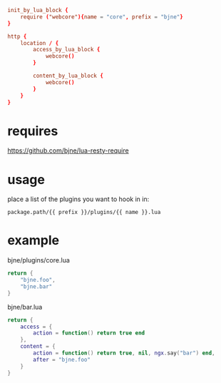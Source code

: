 ``` nginx.conf
init_by_lua_block {
	require ("webcore"){name = "core", prefix = "bjne"}
}

http {
	location / {
		access_by_lua_block {
			webcore()
		}

		content_by_lua_block {
			webcore()
		}
	}
}
```

requires
========
https://github.com/bjne/lua-resty-require

usage
=====

place a list of the plugins you want to hook in in:
```
package.path/{{ prefix }}/plugins/{{ name }}.lua
```

example
=======

bjne/plugins/core.lua
``` lua
return {
	"bjne.foo",
	"bjne.bar"
}
```

bjne/bar.lua
``` lua
return {
	access = {
		action = function() return true end
	},
	content = {
		action = function() return true, nil, ngx.say("bar") end,
		after = "bjne.foo"
	}
}
```
